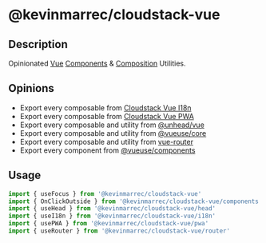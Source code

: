 # @kevinmarrec/cloudstack-vue

## Description

Opinionated [Vue](https://vuejs.org) [Components](https://vuejs.org/guide/essentials/component-basics) & [Composition](https://vuejs.org/guide/reusability/composables.html#composables) Utilities.

## Opinions

- Export every composable from [Cloudstack Vue I18n](https://github.com/kevinmarrec/cloudstack/tree/main/packages/vue-i18n)
- Export every composable from [Cloudstack Vue PWA](https://github.com/kevinmarrec/cloudstack/tree/main/packages/vue-pwa)
- Export every composable and utility from [@unhead/vue](https://unhead.unjs.io)
- Export every composable and utility from [@vueuse/core](https://vueuse.org)
- Export every composable and utility from [vue-router](https://github.com/vuejs/router)
- Export every component from [@vueuse/components](https://vueuse.org/guide/components)

## Usage

```ts
import { useFocus } from '@kevinmarrec/cloudstack-vue'
import { OnClickOutside } from '@kevinmarrec/cloudstack-vue/components'
import { useHead } from '@kevinmarrec/cloudstack-vue/head'
import { useI18n } from '@kevinmarrec/cloudstack-vue/i18n'
import { usePWA } from '@kevinmarrec/cloudstack-vue/pwa'
import { useRouter } from '@kevinmarrec/cloudstack-vue/router'
```
